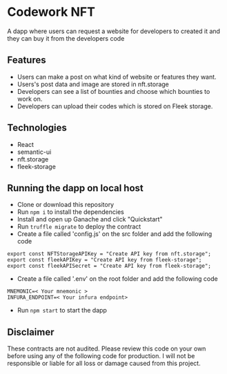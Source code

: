 # Codework NFT
A dapp where users can request a website for developers to created it and they can buy it from the developers code

## Features
- Users can make a post on what kind of website or features they want.
- Users's post data and image are stored in nft.storage
- Developers can see a list of bounties and choose which bounties to work on.
- Developers can upload their codes which is stored on Fleek storage.

## Technologies
- React
- semantic-ui
- nft.storage
- fleek-storage

## Running the dapp on local host
- Clone or download this repository
- Run `npm i` to install the dependencies
- Install and open up Ganache and click "Quickstart"
- Run `truffle migrate` to deploy the contract
- Create a file called 'config.js' on the src folder and add the following code
```
export const NFTStorageAPIKey = "Create API key from nft.storage";
export const fleekAPIKey = "Create API key from fleek-storage";
export const fleekAPISecret = "Create API key from fleek-storage";
```
- Create a file called '.env' on the root folder and add the following code
```
MNEMONIC=< Your mnemonic >
INFURA_ENDPOINT=< Your infura endpoint>
```
- Run `npm start` to start the dapp

## Disclaimer
These contracts are not audited.  Please review this code on your own before using any of the following code for production.  I will not be responsible or liable for all loss or damage caused from this project.